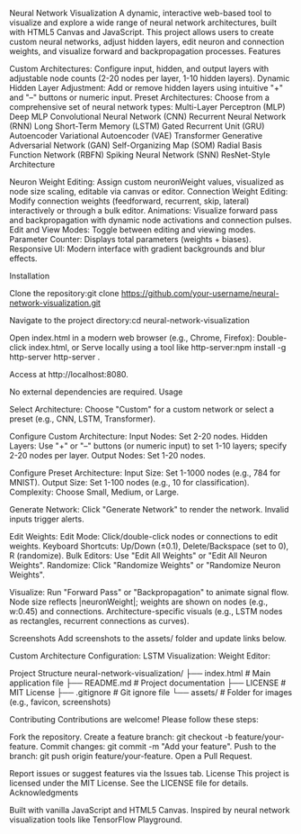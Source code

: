 Neural Network Visualization
A dynamic, interactive web-based tool to visualize and explore a wide range of neural network architectures, built with HTML5 Canvas and JavaScript. This project allows users to create custom neural networks, adjust hidden layers, edit neuron and connection weights, and visualize forward and backpropagation processes.
Features

Custom Architectures: Configure input, hidden, and output layers with adjustable node counts (2-20 nodes per layer, 1-10 hidden layers).
Dynamic Hidden Layer Adjustment: Add or remove hidden layers using intuitive "+" and "–" buttons or numeric input.
Preset Architectures: Choose from a comprehensive set of neural network types:
Multi-Layer Perceptron (MLP)
Deep MLP
Convolutional Neural Network (CNN)
Recurrent Neural Network (RNN)
Long Short-Term Memory (LSTM)
Gated Recurrent Unit (GRU)
Autoencoder
Variational Autoencoder (VAE)
Transformer
Generative Adversarial Network (GAN)
Self-Organizing Map (SOM)
Radial Basis Function Network (RBFN)
Spiking Neural Network (SNN)
ResNet-Style Architecture


Neuron Weight Editing: Assign custom neuronWeight values, visualized as node size scaling, editable via canvas or editor.
Connection Weight Editing: Modify connection weights (feedforward, recurrent, skip, lateral) interactively or through a bulk editor.
Animations: Visualize forward pass and backpropagation with dynamic node activations and connection pulses.
Edit and View Modes: Toggle between editing and viewing modes.
Parameter Counter: Displays total parameters (weights + biases).
Responsive UI: Modern interface with gradient backgrounds and blur effects.

Installation

Clone the repository:git clone https://github.com/your-username/neural-network-visualization.git


Navigate to the project directory:cd neural-network-visualization


Open index.html in a modern web browser (e.g., Chrome, Firefox):
Double-click index.html, or
Serve locally using a tool like http-server:npm install -g http-server
http-server .

Access at http://localhost:8080.



No external dependencies are required.
Usage

Select Architecture:
Choose "Custom" for a custom network or select a preset (e.g., CNN, LSTM, Transformer).


Configure Custom Architecture:
Input Nodes: Set 2-20 nodes.
Hidden Layers: Use "+" or "–" buttons (or numeric input) to set 1-10 layers; specify 2-20 nodes per layer.
Output Nodes: Set 1-20 nodes.


Configure Preset Architecture:
Input Size: Set 1-1000 nodes (e.g., 784 for MNIST).
Output Size: Set 1-100 nodes (e.g., 10 for classification).
Complexity: Choose Small, Medium, or Large.


Generate Network:
Click "Generate Network" to render the network. Invalid inputs trigger alerts.


Edit Weights:
Edit Mode: Click/double-click nodes or connections to edit weights.
Keyboard Shortcuts: Up/Down (±0.1), Delete/Backspace (set to 0), R (randomize).
Bulk Editors: Use "Edit All Weights" or "Edit All Neuron Weights".
Randomize: Click "Randomize Weights" or "Randomize Neuron Weights".


Visualize:
Run "Forward Pass" or "Backpropagation" to animate signal flow.
Node size reflects |neuronWeight|; weights are shown on nodes (e.g., w:0.45) and connections.
Architecture-specific visuals (e.g., LSTM nodes as rectangles, recurrent connections as curves).



Screenshots
Add screenshots to the assets/ folder and update links below.

Custom Architecture Configuration:
LSTM Visualization:
Weight Editor:

Project Structure
neural-network-visualization/
├── index.html        # Main application file
├── README.md         # Project documentation
├── LICENSE           # MIT License
├── .gitignore        # Git ignore file
└── assets/           # Folder for images (e.g., favicon, screenshots)

Contributing
Contributions are welcome! Please follow these steps:

Fork the repository.
Create a feature branch: git checkout -b feature/your-feature.
Commit changes: git commit -m "Add your feature".
Push to the branch: git push origin feature/your-feature.
Open a Pull Request.

Report issues or suggest features via the Issues tab.
License
This project is licensed under the MIT License. See the LICENSE file for details.
Acknowledgments

Built with vanilla JavaScript and HTML5 Canvas.
Inspired by neural network visualization tools like TensorFlow Playground.

